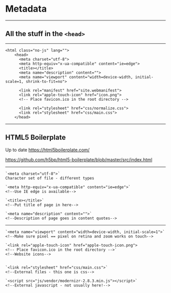 # Metadata

---

## All the stuff in the `<head>`

---
```
<html class="no-js" lang="">
	<head>
	  <meta charset="utf-8">
	  <meta http-equiv="x-ua-compatible" content="ie=edge">
	  <title></title>
	  <meta name="description" content="">
	  <meta name="viewport" content="width=device-width, initial-scale=1, shrink-to-fit=no">

	  <link rel="manifest" href="site.webmanifest">
	  <link rel="apple-touch-icon" href="icon.png">
	  <!-- Place favicon.ico in the root directory -->

	  <link rel="stylesheet" href="css/normalize.css">
	  <link rel="stylesheet" href="css/main.css">
	</head>
```
---

## HTML5 Boilerplate

Up to date
https://html5boilerplate.com/

https://github.com/h5bp/html5-boilerplate/blob/master/src/index.html

---

```
`<meta charset="utf-8">`
Character set of file - different types

`<meta http-equiv="x-ua-compatible" content="ie=edge">`
<!--Use IE edge is available-->

`<title></title>`
<!--Put title of page in here-->

`<meta name="description" content="">`
<!--Description of page goes in content quotes-->
```

---

```
`<meta name="viewport" content="width=device-width, initial-scale=1">`
<!--Make sure pixel == pixel on retina and zoom works on touch-->

`<link rel="apple-touch-icon" href="apple-touch-icon.png">
<!-- Place favicon.ico in the root directory -->`
<!--Website icons-->


`<link rel="stylesheet" href="css/main.css">`
<!--External files - this one is css-->

`<script src="js/vendor/modernizr-2.8.3.min.js"></script>`
<!--External javascript - not usually here!-->
```


